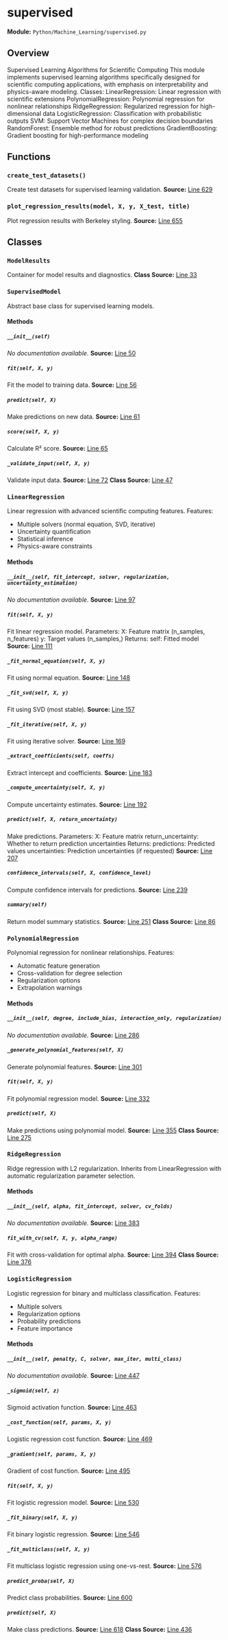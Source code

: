 # supervised
**Module:** `Python/Machine_Learning/supervised.py`
## Overview
Supervised Learning Algorithms for Scientific Computing
This module implements supervised learning algorithms specifically designed for
scientific computing applications, with emphasis on interpretability and
physics-aware modeling.
Classes:
LinearRegression: Linear regression with scientific extensions
PolynomialRegression: Polynomial regression for nonlinear relationships
RidgeRegression: Regularized regression for high-dimensional data
LogisticRegression: Classification with probabilistic outputs
SVM: Support Vector Machines for complex decision boundaries
RandomForest: Ensemble method for robust predictions
GradientBoosting: Gradient boosting for high-performance modeling
## Functions
### `create_test_datasets()`
Create test datasets for supervised learning validation.
**Source:** [Line 629](Python/Machine_Learning/supervised.py#L629)
### `plot_regression_results(model, X, y, X_test, title)`
Plot regression results with Berkeley styling.
**Source:** [Line 655](Python/Machine_Learning/supervised.py#L655)
## Classes
### `ModelResults`
Container for model results and diagnostics.
**Class Source:** [Line 33](Python/Machine_Learning/supervised.py#L33)
### `SupervisedModel`
Abstract base class for supervised learning models.
#### Methods
##### `__init__(self)`
*No documentation available.*
**Source:** [Line 50](Python/Machine_Learning/supervised.py#L50)
##### `fit(self, X, y)`
Fit the model to training data.
**Source:** [Line 56](Python/Machine_Learning/supervised.py#L56)
##### `predict(self, X)`
Make predictions on new data.
**Source:** [Line 61](Python/Machine_Learning/supervised.py#L61)
##### `score(self, X, y)`
Calculate R² score.
**Source:** [Line 65](Python/Machine_Learning/supervised.py#L65)
##### `_validate_input(self, X, y)`
Validate input data.
**Source:** [Line 72](Python/Machine_Learning/supervised.py#L72)
**Class Source:** [Line 47](Python/Machine_Learning/supervised.py#L47)
### `LinearRegression`
Linear regression with advanced scientific computing features.
Features:
- Multiple solvers (normal equation, SVD, iterative)
- Uncertainty quantification
- Statistical inference
- Physics-aware constraints
#### Methods
##### `__init__(self, fit_intercept, solver, regularization, uncertainty_estimation)`
*No documentation available.*
**Source:** [Line 97](Python/Machine_Learning/supervised.py#L97)
##### `fit(self, X, y)`
Fit linear regression model.
Parameters:
X: Feature matrix (n_samples, n_features)
y: Target values (n_samples,)
Returns:
self: Fitted model
**Source:** [Line 111](Python/Machine_Learning/supervised.py#L111)
##### `_fit_normal_equation(self, X, y)`
Fit using normal equation.
**Source:** [Line 148](Python/Machine_Learning/supervised.py#L148)
##### `_fit_svd(self, X, y)`
Fit using SVD (most stable).
**Source:** [Line 157](Python/Machine_Learning/supervised.py#L157)
##### `_fit_iterative(self, X, y)`
Fit using iterative solver.
**Source:** [Line 169](Python/Machine_Learning/supervised.py#L169)
##### `_extract_coefficients(self, coeffs)`
Extract intercept and coefficients.
**Source:** [Line 183](Python/Machine_Learning/supervised.py#L183)
##### `_compute_uncertainty(self, X, y)`
Compute uncertainty estimates.
**Source:** [Line 192](Python/Machine_Learning/supervised.py#L192)
##### `predict(self, X, return_uncertainty)`
Make predictions.
Parameters:
X: Feature matrix
return_uncertainty: Whether to return prediction uncertainties
Returns:
predictions: Predicted values
uncertainties: Prediction uncertainties (if requested)
**Source:** [Line 207](Python/Machine_Learning/supervised.py#L207)
##### `confidence_intervals(self, X, confidence_level)`
Compute confidence intervals for predictions.
**Source:** [Line 239](Python/Machine_Learning/supervised.py#L239)
##### `summary(self)`
Return model summary statistics.
**Source:** [Line 251](Python/Machine_Learning/supervised.py#L251)
**Class Source:** [Line 86](Python/Machine_Learning/supervised.py#L86)
### `PolynomialRegression`
Polynomial regression for nonlinear relationships.
Features:
- Automatic feature generation
- Cross-validation for degree selection
- Regularization options
- Extrapolation warnings
#### Methods
##### `__init__(self, degree, include_bias, interaction_only, regularization)`
*No documentation available.*
**Source:** [Line 286](Python/Machine_Learning/supervised.py#L286)
##### `_generate_polynomial_features(self, X)`
Generate polynomial features.
**Source:** [Line 301](Python/Machine_Learning/supervised.py#L301)
##### `fit(self, X, y)`
Fit polynomial regression model.
**Source:** [Line 332](Python/Machine_Learning/supervised.py#L332)
##### `predict(self, X)`
Make predictions using polynomial model.
**Source:** [Line 355](Python/Machine_Learning/supervised.py#L355)
**Class Source:** [Line 275](Python/Machine_Learning/supervised.py#L275)
### `RidgeRegression`
Ridge regression with L2 regularization.
Inherits from LinearRegression with automatic regularization parameter selection.
#### Methods
##### `__init__(self, alpha, fit_intercept, solver, cv_folds)`
*No documentation available.*
**Source:** [Line 383](Python/Machine_Learning/supervised.py#L383)
##### `fit_with_cv(self, X, y, alpha_range)`
Fit with cross-validation for optimal alpha.
**Source:** [Line 394](Python/Machine_Learning/supervised.py#L394)
**Class Source:** [Line 376](Python/Machine_Learning/supervised.py#L376)
### `LogisticRegression`
Logistic regression for binary and multiclass classification.
Features:
- Multiple solvers
- Regularization options
- Probability predictions
- Feature importance
#### Methods
##### `__init__(self, penalty, C, solver, max_iter, multi_class)`
*No documentation available.*
**Source:** [Line 447](Python/Machine_Learning/supervised.py#L447)
##### `_sigmoid(self, z)`
Sigmoid activation function.
**Source:** [Line 463](Python/Machine_Learning/supervised.py#L463)
##### `_cost_function(self, params, X, y)`
Logistic regression cost function.
**Source:** [Line 469](Python/Machine_Learning/supervised.py#L469)
##### `_gradient(self, params, X, y)`
Gradient of cost function.
**Source:** [Line 495](Python/Machine_Learning/supervised.py#L495)
##### `fit(self, X, y)`
Fit logistic regression model.
**Source:** [Line 530](Python/Machine_Learning/supervised.py#L530)
##### `_fit_binary(self, X, y)`
Fit binary logistic regression.
**Source:** [Line 546](Python/Machine_Learning/supervised.py#L546)
##### `_fit_multiclass(self, X, y)`
Fit multiclass logistic regression using one-vs-rest.
**Source:** [Line 576](Python/Machine_Learning/supervised.py#L576)
##### `predict_proba(self, X)`
Predict class probabilities.
**Source:** [Line 600](Python/Machine_Learning/supervised.py#L600)
##### `predict(self, X)`
Make class predictions.
**Source:** [Line 618](Python/Machine_Learning/supervised.py#L618)
**Class Source:** [Line 436](Python/Machine_Learning/supervised.py#L436)